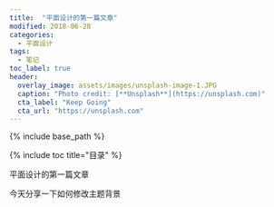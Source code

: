 ```yaml
---
title:  "平面设计的第一篇文章"
modified: 2018-06-28 
categories: 
  - 平面设计
tags:
  - 笔记
toc_label: true
header:
  overlay_image: assets/images/unsplash-image-1.JPG
  caption: "Photo credit: [**Unsplash**](https://unsplash.com)"
  cta_label: "Keep Going"
  cta_url: "https://unsplash.com"
---
```


{% include base_path %}

{% include toc title="目录" %}

平面设计的第一篇文章

今天分享一下如何修改主题背景






